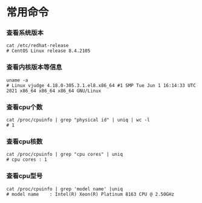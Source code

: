 # 常用命令

### 查看系统版本
```
cat /etc/redhat-release
# CentOS Linux release 8.4.2105
```


### 查看内核版本等信息
```
uname -a
# Linux vjudge 4.18.0-305.3.1.el8.x86_64 #1 SMP Tue Jun 1 16:14:33 UTC 2021 x86_64 x86_64 x86_64 GNU/Linux
```


### 查看cpu个数
```
cat /proc/cpuinfo | grep "physical id" | uniq | wc -l
# 1
```


### 查看cpu核数
```
cat /proc/cpuinfo | grep "cpu cores" | uniq
# cpu cores	: 1
```


### 查看cpu型号
```
cat /proc/cpuinfo | grep 'model name' |uniq
# model name	: Intel(R) Xeon(R) Platinum 8163 CPU @ 2.50GHz
```







###

